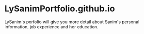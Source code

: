 # LySanimPortfolio.github.io
LySanim's porfolio will give you more detail about Sanim's personal information, job experience and her education.
